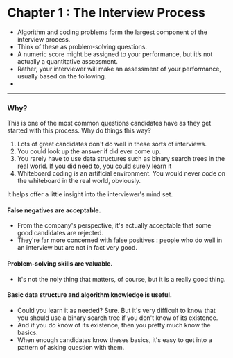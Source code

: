 # Chapter 1 : The Interview Process

- Algorithm and coding problems form the largest component of the interview process.
- Think of these as problem-solving questions.
- A numeric score might be assigned to your performance, but it’s not actually a quantitative assessment.
- Rather, your interviewer will make an assessment of your performance, usually based on the following.
- 
--- 

### Why?

This is one of the most common questions candidates have as they get started with this process. Why do things this way?

1. Lots of great candidates don't do well in these sorts of interviews.
2. You could look up the answer if did ever come up.
3. You rarely have to use data structures such as binary search trees in the real world. If you did need to, you could surely learn it
4. Whiteboard coding is an artificial environment. You would never code on the whiteboard in the real world, obviously.

It helps offer a little insight into the interviewer's mind set.


#### False negatives are acceptable.
- From the company's perspective, it's actually acceptable that some good candidates are rejected.
- They're far more concerned with false positives : people who do well in an interview but are not in fact very good.

#### Problem-solving skills are valuable.
- It's not the noly thing that matters, of course, but it is a really good thing.


#### Basic data structure and algorithm knowledge is useful.
- Could you learn it as needed? Sure. But it's very difficult to know that you should use a binary search tree if you don't know of its existence. 
- And if you do know of its existence, then you pretty much know the basics.
- When enough candidates know theses basics, it's easy to get into a pattern of asking question with them.
